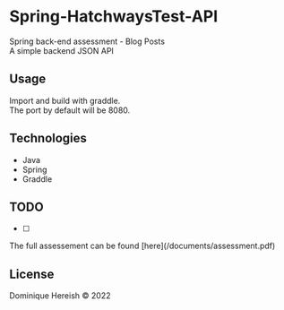 # Spring-HatchwaysTest-API
Spring back-end assessment - Blog Posts</br>
A simple backend JSON API

## Usage
Import and build with graddle.
</br>The port by default will be 8080.

## Technologies

<ul>
	<li>Java</li>
	<li>Spring</li>
	<li>Graddle</li>
</ul>

## TODO

- [ ]

<p>The full assessement can be found [here](/documents/assessment.pdf)</p>

## License
Dominique Hereish &copy; 2022
